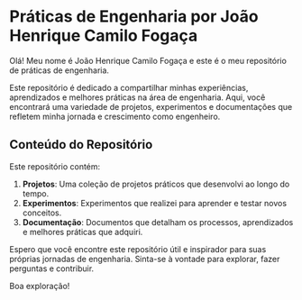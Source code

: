 # Práticas de Engenharia por João Henrique Camilo Fogaça

Olá! Meu nome é João Henrique Camilo Fogaça e este é o meu repositório de práticas de engenharia.

Este repositório é dedicado a compartilhar minhas experiências, aprendizados e melhores práticas na área de engenharia. Aqui, você encontrará uma variedade de projetos, experimentos e documentações que refletem minha jornada e crescimento como engenheiro.

## Conteúdo do Repositório

Este repositório contém:

1. **Projetos**: Uma coleção de projetos práticos que desenvolvi ao longo do tempo.
2. **Experimentos**: Experimentos que realizei para aprender e testar novos conceitos.
3. **Documentação**: Documentos que detalham os processos, aprendizados e melhores práticas que adquiri.

Espero que você encontre este repositório útil e inspirador para suas próprias jornadas de engenharia. Sinta-se à vontade para explorar, fazer perguntas e contribuir.

Boa exploração!
